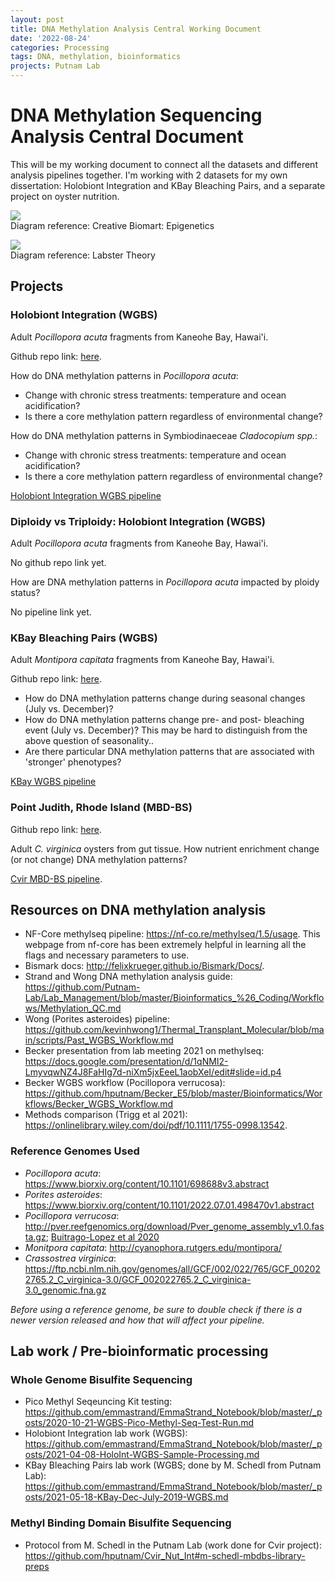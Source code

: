 ```yaml
---
layout: post
title: DNA Methylation Analysis Central Working Document
date: '2022-08-24'
categories: Processing
tags: DNA, methylation, bioinformatics
projects: Putnam Lab
---
```


# DNA Methylation Sequencing Analysis Central Document

This will be my working document to connect all the datasets and different analysis pipelines together. I'm working with 2 datasets for my own dissertation: Holobiont Integration and KBay Bleaching Pairs, and a separate project on oyster nutrition. 

![](https://www.creativebiomart.net/epigenetics/wp-content/themes/epigenetics/upload/images/DNA-Methylation-Analysis-Service-1.jpg)  
Diagram reference: Creative Biomart: Epigenetics

![](https://labster-image-manager.s3.amazonaws.com/18ddc19c-4564-44b4-a843-2ea5ceccb0d8/DNA_methylation.en.x512.png)  
Diagram reference: Labster Theory 

## Projects 

### Holobiont Integration (WGBS)

Adult *Pocillopora acuta* fragments from Kaneohe Bay, Hawai'i.

Github repo link: [here](https://github.com/hputnam/Acclim_Dynamics).

How do DNA methylation patterns in *Pocillopora acuta*: 
- Change with chronic stress treatments: temperature and ocean acidification? 
- Is there a core methylation pattern regardless of environmental change? 

How do DNA methylation patterns in Symbiodinaeceae *Cladocopium spp.*: 
- Change with chronic stress treatments: temperature and ocean acidification? 
- Is there a core methylation pattern regardless of environmental change? 

[Holobiont Integration WGBS pipeline](https://github.com/emmastrand/EmmaStrand_Notebook/blob/master/_posts/2021-10-21-HoloInt-WGBS-Analysis-Pipeline.md )

### Diploidy vs Triploidy: Holobiont Integration (WGBS)

Adult *Pocillopora acuta* fragments from Kaneohe Bay, Hawai'i. 

No github repo link yet. 

How are DNA methylation patterns in *Pocillopora acuta* impacted by ploidy status? 

No pipeline link yet. 

### KBay Bleaching Pairs (WGBS)

Adult *Montipora capitata* fragments from Kaneohe Bay, Hawai'i.  

Github repo link: [here](https://github.com/hputnam/HI_Bleaching_Timeseries).

- How do DNA methylation patterns change during seasonal changes (July vs. December)?  
- How do DNA methylation patterns change pre- and post- bleaching event (July vs. December)? This may be hard to distinguish from the above question of seasonality..   
- Are there particular DNA methylation patterns that are associated with 'stronger' phenotypes?  

[KBay WGBS pipeline](https://github.com/emmastrand/EmmaStrand_Notebook/blob/master/_posts/2021-10-21-KBay-Bleaching-Pairs-WGBS-Analysis-Pipeline.md)

### Point Judith, Rhode Island (MBD-BS)

Github repo link: [here](https://github.com/hputnam/Cvir_Nut_Int). 

Adult *C. virginica* oysters from gut tissue. How nutrient enrichment change (or not change) DNA methylation patterns? 

[Cvir MBD-BS pipeline](https://github.com/emmastrand/EmmaStrand_Notebook/blob/master/_posts/2022-05-09-Point-Judith-Oyster-DNA-Methylation-(MBD-BS).md). 


## Resources on DNA methylation analysis 

- NF-Core methylseq pipeline: https://nf-co.re/methylseq/1.5/usage. This webpage from nf-core has been extremely helpful in learning all the flags and necessary parameters to use. 
- Bismark docs: http://felixkrueger.github.io/Bismark/Docs/. 
- Strand and Wong DNA methylation analysis guide: https://github.com/Putnam-Lab/Lab_Management/blob/master/Bioinformatics_%26_Coding/Workflows/Methylation_QC.md
- Wong (Porites asteroides) pipeline: https://github.com/kevinhwong1/Thermal_Transplant_Molecular/blob/main/scripts/Past_WGBS_Workflow.md
- Becker presentation from lab meeting 2021 on methylseq: https://docs.google.com/presentation/d/1qNMI2-LmyvqwNZ4J8FaHIg7d-niXm5jxEeeL1aobXeI/edit#slide=id.p4 
- Becker WGBS workflow (Pocillopora verrucosa): https://github.com/hputnam/Becker_E5/blob/master/Bioinformatics/Workflows/Becker_WGBS_Workflow.md
- Methods comparison (Trigg et al 2021): https://onlinelibrary.wiley.com/doi/pdf/10.1111/1755-0998.13542. 

### Reference Genomes Used

- *Pocillopora acuta*: https://www.biorxiv.org/content/10.1101/698688v3.abstract  
- *Porites asteroides*: https://www.biorxiv.org/content/10.1101/2022.07.01.498470v1.abstract 
- *Pocillopora verrucosa*: http://pver.reefgenomics.org/download/Pver_genome_assembly_v1.0.fasta.gz; [Buitrago-Lopez et al 2020](https://academic.oup.com/gbe/article/12/10/1911/5898631)
- *Monitpora capitata*: http://cyanophora.rutgers.edu/montipora/
- *Crassostrea virginica*: https://ftp.ncbi.nlm.nih.gov/genomes/all/GCF/002/022/765/GCF_002022765.2_C_virginica-3.0/GCF_002022765.2_C_virginica-3.0_genomic.fna.gz

*Before using a reference genome, be sure to double check if there is a newer version released and how that will affect your pipeline.* 

## Lab work / Pre-bioinformatic processing 

### Whole Genome Bisulfite Sequencing 

- Pico Methyl Seqeuncing Kit testing: https://github.com/emmastrand/EmmaStrand_Notebook/blob/master/_posts/2020-10-21-WGBS-Pico-Methyl-Seq-Test-Run.md
- Holobiont Integration lab work (WGBS): https://github.com/emmastrand/EmmaStrand_Notebook/blob/master/_posts/2021-04-08-HoloInt-WGBS-Sample-Processing.md 
- KBay Bleaching Pairs lab work (WGBS; done by M. Schedl from Putnam Lab): https://github.com/emmastrand/EmmaStrand_Notebook/blob/master/_posts/2021-05-18-KBay-Dec-July-2019-WGBS.md

### Methyl Binding Domain Bisulfite Sequencing
  
- Protocol from M. Schedl in the Putnam Lab (work done for Cvir project): https://github.com/hputnam/Cvir_Nut_Int#m-schedl-mbdbs-library-preps 

